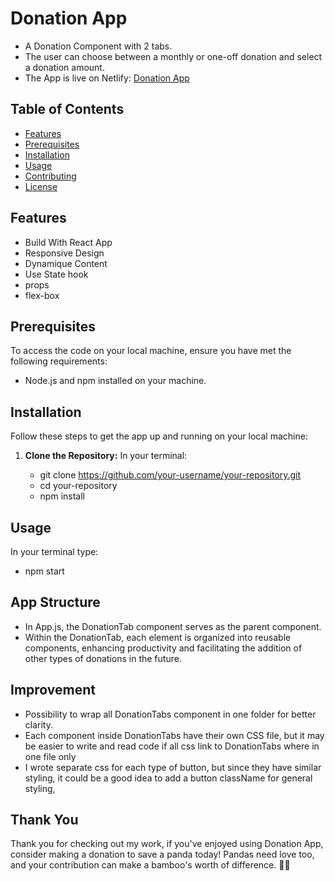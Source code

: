 # Donation App

- A Donation Component with 2 tabs.
- The user can choose between a monthly or one-off donation and select a donation amount.
- The App is live on Netlify: [Donation App](https://wondrous-heliotrope-621eb8.netlify.app/)

## Table of Contents

- [Features](#features)
- [Prerequisites](#prerequisites)
- [Installation](#installation)
- [Usage](#usage)
- [Contributing](#contributing)
- [License](#license)

## Features

- Build With React App
- Responsive Design
- Dynamique Content
- Use State hook
- props
- flex-box

## Prerequisites

To access the code on your local machine, ensure you have met the following requirements:
- Node.js and npm installed on your machine.

## Installation

Follow these steps to get the app up and running on your local machine:

1. **Clone the Repository:**
In your terminal:

   - git clone https://github.com/your-username/your-repository.git
   - cd your-repository  
   - npm install 

## Usage
In your terminal type:  
   - npm start

## App Structure
- In App.js, the DonationTab component serves as the parent component.
- Within the DonationTab, each element is organized into reusable components, enhancing productivity and facilitating the addition of other types of donations in the future.

## Improvement
- Possibility to wrap all DonationTabs component in one folder for better clarity.
- Each component inside DonationTabs have their own CSS file, but it may be easier to write and read code if all css link to DonationTabs where in one file only
- I wrote separate css for each type of button, but since they have similar styling, it could be a good idea to add a button className for general styling, 

## Thank You

Thank you for checking out my work, if you've enjoyed using Donation App, consider making a donation to save a panda today! Pandas need love too, and your contribution can make a bamboo's worth of difference. 🐼💚
